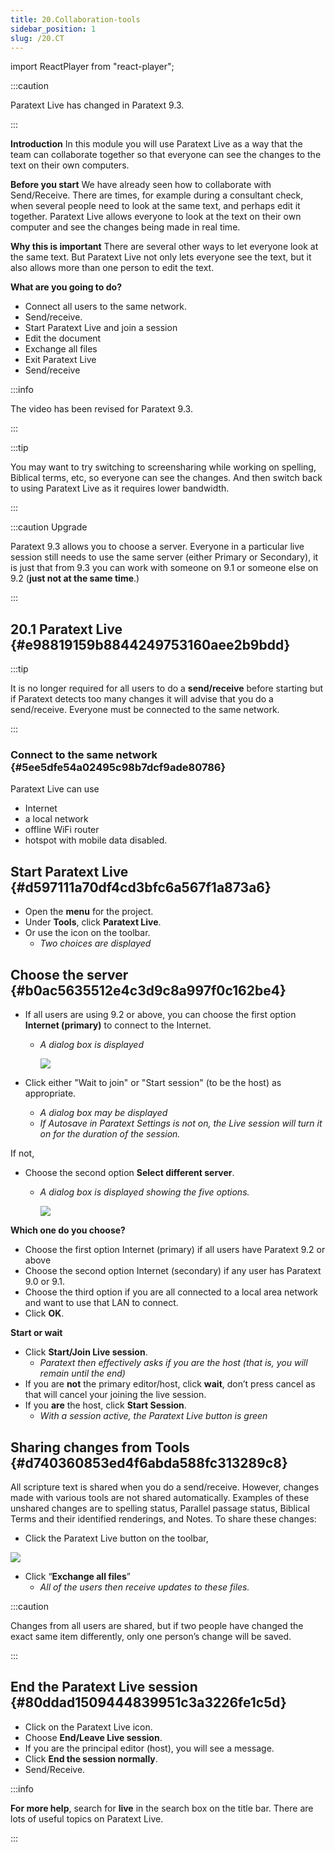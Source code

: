 ```yaml
---
title: 20.Collaboration-tools
sidebar_position: 1
slug: /20.CT
---
```


import ReactPlayer from "react-player";

:::caution 


Paratext Live has changed in Paratext 9.3.


:::


**Introduction**
In this module you will use Paratext Live as a way that the team can collaborate together so that everyone can see the changes to the text on their own computers.


**Before you start**
We have already seen how to collaborate with Send/Receive. There are times, for example during a consultant check, when several people need to look at the same text, and perhaps edit it together. Paratext Live allows everyone to look at the text on their own computer and see the changes being made in real time.


**Why this is important**
There are several other ways to let everyone look at the same text. But Paratext Live not only lets everyone see the text, but it also allows more than one person to edit the text.


**What are you going to do?**

- Connect all users to the same network.
- Send/receive.
- Start Paratext Live and join a session
- Edit the document
- Exchange all files
- Exit Paratext Live
- Send/receive

:::info


The video <ReactPlayer controls url="https://vimeo.com/641947293" /> has been revised for Paratext 9.3. 


:::


:::tip 


You may want to try switching to screensharing while working on spelling, Biblical terms, etc, so everyone can see the changes. And then switch back to using Paratext Live as it requires lower bandwidth.


:::


:::caution Upgrade


Paratext 9.3 allows you to choose a server. Everyone in a particular live session still needs to use the same server (either Primary or Secondary), it is just that from 9.3 you can work with someone on 9.1 or someone else on 9.2 (**just not at the same time**.) 


:::


## 20.1 Paratext Live {#e98819159b8844249753160aee2b9bdd}


:::tip


It is no longer required for all users to do a **send/receive** before starting but if Paratext detects too many changes it will advise that you do a send/receive. Everyone must be connected to the same network. 


:::


### Connect to the same network {#5ee5dfe54a02495c98b7dcf9ade80786}


Paratext Live can use

- Internet
- a local network
- offline WiFi router
- hotspot with mobile data disabled.

## Start Paratext Live {#d597111a70df4cd3bfc6a567f1a873a6}

- Open the **menu** for the project.
- Under **Tools**, click **Paratext Live**.
- Or use the icon on the toolbar.
	- _Two choices are displayed_

## Choose the server {#b0ac5635512e4c3d9c8a997f0c162be4}

- If all users are using 9.2 or above, you can choose the first option **Internet (primary)** to connect to the Internet.
	- _A dialog box is displayed_

		![](/notion_imgs/918960374.png)

- Click either "Wait to join" or "Start session" (to be the host) as appropriate.
	- _A dialog box may be displayed_
	- _If Autosave in Paratext Settings is not on, the Live session will turn it on for the duration of the session._

If not,

- Choose the second option **Select different server**.
	- _A dialog box is displayed showing the five options._

		![](/notion_imgs/564161900.png)


**Which one do you choose?**

- Choose the first option Internet (primary) if all users have Paratext 9.2 or above
- Choose the second option Internet (secondary) if any user has Paratext 9.0 or 9.1.
- Choose the third option if you are all connected to a local area network and want to use that LAN to connect.
- Click **OK**.

**Start or wait**

- Click **Start/Join Live session**.
	- _Paratext then effectively asks if you are the host (that is, you will remain until the end)_
- If you are **not** the primary editor/host, click **wait**, don’t press cancel as that will cancel your joining the live session.
- If you **are** the host, click **Start Session**.
	- _With a session active, the Paratext Live button is green_

## Sharing changes from Tools {#d740360853ed4f6abda588fc313289c8}


All scripture text is shared when you do a send/receive. However, changes made with various tools are not shared automatically. Examples of these unshared changes are to spelling status, Parallel passage status, Biblical Terms and their identified renderings, and Notes. To share these changes:

- Click the Paratext Live button on the toolbar,

![](/notion_imgs/419095099.png)

- Click “**Exchange all files**”
	- _All of the users then receive updates to these files._

:::caution


Changes from all users are shared, but if two people have changed the exact same item differently, only one person’s change will be saved. 


:::


## End the Paratext Live session {#80ddad1509444839951c3a3226fe1c5d}

- Click on the Paratext Live icon.
- Choose **End/Leave Live session**.
- If you are the principal editor (host), you will see a message.
- Click **End the session normally**.
- Send/Receive.

:::info


**For more help**, search for **live** in the search box on the title bar. There are lots of useful topics on Paratext Live. 


:::

